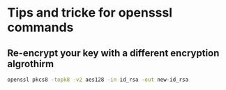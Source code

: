# Tips and tricke for opensssl commands

## Re-encrypt your key with a different encryption algrothirm
```sh
openssl pkcs8 -topk8 -v2 aes128 -in id_rsa -out new-id_rsa
```

